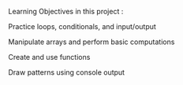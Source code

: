  Learning Objectives
 in this project :

Practice loops, conditionals, and input/output

Manipulate arrays and perform basic computations

Create and use functions

Draw patterns using console output
